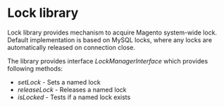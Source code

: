# Lock library

Lock library provides mechanism to acquire Magento system-wide lock. Default implementation is based on MySQL locks, where any locks are automatically released on connection close.

The library provides interface *LockManagerInterface* which provides following methods:
* *setLock* - Sets a named lock
* *releaseLock* - Releases a named lock
* *isLocked* - Tests if a named lock exists
